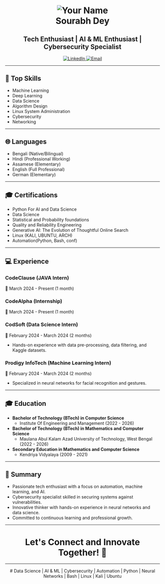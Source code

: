 <!-- Header Section -->
<h1 align="center">
  <img src="https://github.com/CodeRreaper69/resume/blob/main/me.png" alt="Your Name">
  <br>
  Sourabh Dey
</h1>
<h2 align="center">Tech Enthusiast | AI & ML Enthusiast | Cybersecurity Specialist</h2>

<p align="center">
  <a href="https://www.linkedin.com/in/sourabh-dey">
    <img src="https://img.shields.io/badge/LinkedIn-Connect-blue" alt="LinkedIn">
  </a>
  <a href="mailto:deysourabh8981@gmail.com">
    <img src="https://img.shields.io/badge/Email-Me-blue" alt="Email">
  </a>
</p>

---

<!-- Top Skills Section -->
## 💼 Top Skills
- Machine Learning
- Deep Learning
- Data Science
- Algorithm Design
- Linux System Administration
- Cybersecurity
- Networking

---

<!-- Languages Section -->
## 🌐 Languages
- Bengali (Native/Bilingual)
- Hindi (Professional Working)
- Assamese (Elementary)
- English (Full Professional)
- German (Elementary)

---

<!-- Certifications Section -->
## 🎓 Certifications
- Python For AI and Data Science
- Data Science
- Statistical and Probability foundations
- Quality and Reliability Engineering
- Generative AI: The Evolution of Thoughtful Online Search
- Linux (KALI, UBUNTU, ARCH)
- Automation(Python, Bash, conf)

---

<!-- Experience Section -->
## 💻 Experience

### CodeClause (JAVA Intern)
📅 March 2024 - Present (1 month)

### CodeAlpha (Internship)
📅 March 2024 - Present (1 month)

### CodSoft (Data Science Intern)
📅 February 2024 - March 2024 (2 months)
- Hands-on experience with data pre-processing, data filtering, and Kaggle datasets.

### Prodigy InfoTech (Machine Learning Intern)
📅 February 2024 - March 2024 (2 months)
- Specialized in neural networks for facial recognition and gestures.

---

<!-- Education Section -->
## 🎓 Education
- **Bachelor of Technology (BTech) in Computer Science**
  - Institute Of Engineering and Management (2022 - 2026)
- **Bachelor of Technology (BTech) in Mathematics and Computer Science**
  - Maulana Abul Kalam Azad University of Technology, West Bengal (2022 - 2026)
- **Secondary Education in Mathematics and Computer Science**
  - Kendriya Vidyalaya (2009 - 2021)

---

<!-- Summary Section -->
## 🌟 Summary
- Passionate tech enthusiast with a focus on automation, machine learning, and AI.
- Cybersecurity specialist skilled in securing systems against vulnerabilities.
- Innovative thinker with hands-on experience in neural networks and data science.
- Committed to continuous learning and professional growth.

---

<!-- Let's Connect Section -->
<h1 align="center">Let's Connect and Innovate Together! 🚀</h1>

---

<!-- Tags Section -->
<p align="center"># Data Science | AI & ML | Cybersecurity | Automation | Python | Neural Networks | Bash | Linux | Kali | Ubuntu</p>

